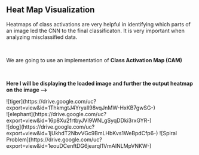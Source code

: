 <h2> Heat Map Visualization</h2>
<p>Heatmaps of class activations are very helpful in identifying which parts of an image led the CNN to the final classificaton. It is very important when analyzing misclassified data.</p><br>
<p>We are going to use an implementation of <b>Class Activation Map (CAM)</b></p><br>
<p><b>Here I will be displaying the loaded image and further the output heatmap on the image --></b></p>
![tiger](https://drive.google.com/uc?export=view&id=1ThkmgtJ4YryaIl98vqJnMW-HxKB7gwSG-) 
<br>
![elephant](https://drive.google.com/uc?export=view&id=16p8Xu2frtbyJVl9WNLgSyqDDki3rxGYR-)
<br>
![dog](https://drive.google.com/uc?export=view&id=1jUkhdT2NbvVGc9BmLHbKvs1WeBpdCfp6-)
![Spiral Problem](https://drive.google.com/uc?export=view&id=1eouDCenftDG6jearqI1VmAINLMpVNKW-)
